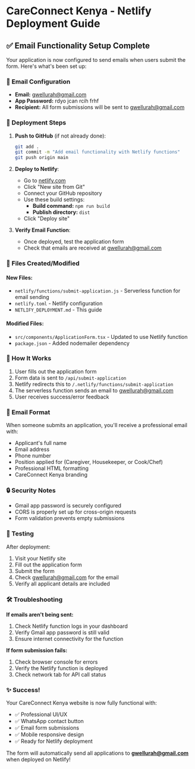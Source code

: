 # CareConnect Kenya - Netlify Deployment Guide

## ✅ Email Functionality Setup Complete

Your application is now configured to send emails when users submit the form. Here's what's been set up:

### 📧 Email Configuration
- **Email:** gwellurah@gmail.com
- **App Password:** rdyo jcan rcih frhf
- **Recipient:** All form submissions will be sent to gwellurah@gmail.com

### 🚀 Deployment Steps

1. **Push to GitHub** (if not already done):
   ```bash
   git add .
   git commit -m "Add email functionality with Netlify functions"
   git push origin main
   ```

2. **Deploy to Netlify**:
   - Go to [netlify.com](https://netlify.com)
   - Click "New site from Git"
   - Connect your GitHub repository
   - Use these build settings:
     - **Build command:** `npm run build`
     - **Publish directory:** `dist`
   - Click "Deploy site"

3. **Verify Email Function**:
   - Once deployed, test the application form
   - Check that emails are received at gwellurah@gmail.com

### 📁 Files Created/Modified

#### New Files:
- `netlify/functions/submit-application.js` - Serverless function for email sending
- `netlify.toml` - Netlify configuration
- `NETLIFY_DEPLOYMENT.md` - This guide

#### Modified Files:
- `src/components/ApplicationForm.tsx` - Updated to use Netlify function
- `package.json` - Added nodemailer dependency

### 🔧 How It Works

1. User fills out the application form
2. Form data is sent to `/api/submit-application`
3. Netlify redirects this to `/.netlify/functions/submit-application`
4. The serverless function sends an email to gwellurah@gmail.com
5. User receives success/error feedback

### 📧 Email Format

When someone submits an application, you'll receive a professional email with:
- Applicant's full name
- Email address
- Phone number
- Position applied for (Caregiver, Housekeeper, or Cook/Chef)
- Professional HTML formatting
- CareConnect Kenya branding

### 🔒 Security Notes

- Gmail app password is securely configured
- CORS is properly set up for cross-origin requests
- Form validation prevents empty submissions

### 🎯 Testing

After deployment:
1. Visit your Netlify site
2. Fill out the application form
3. Submit the form
4. Check gwellurah@gmail.com for the email
5. Verify all applicant details are included

### 🛠️ Troubleshooting

**If emails aren't being sent:**
1. Check Netlify function logs in your dashboard
2. Verify Gmail app password is still valid
3. Ensure internet connectivity for the function

**If form submission fails:**
1. Check browser console for errors
2. Verify the Netlify function is deployed
3. Check network tab for API call status

### ✨ Success!

Your CareConnect Kenya website is now fully functional with:
- ✅ Professional UI/UX
- ✅ WhatsApp contact button
- ✅ Email form submissions
- ✅ Mobile responsive design
- ✅ Ready for Netlify deployment

The form will automatically send all applications to **gwellurah@gmail.com** when deployed on Netlify!
